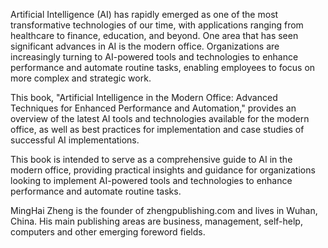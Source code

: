 
Artificial Intelligence (AI) has rapidly emerged as one of the most transformative technologies of our time, with applications ranging from healthcare to finance, education, and beyond. One area that has seen significant advances in AI is the modern office. Organizations are increasingly turning to AI-powered tools and technologies to enhance performance and automate routine tasks, enabling employees to focus on more complex and strategic work.

This book, "Artificial Intelligence in the Modern Office: Advanced Techniques for Enhanced Performance and Automation," provides an overview of the latest AI tools and technologies available for the modern office, as well as best practices for implementation and case studies of successful AI implementations.

This book is intended to serve as a comprehensive guide to AI in the modern office, providing practical insights and guidance for organizations looking to implement AI-powered tools and technologies to enhance performance and automate routine tasks.

MingHai Zheng is the founder of zhengpublishing.com and lives in Wuhan, China. His main publishing areas are business, management, self-help, computers and other emerging foreword fields.
